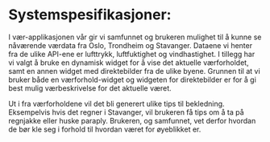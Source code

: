 # Systemspesifikasjoner: # 
I vær-applikasjonen vår gir vi samfunnet og brukeren mulighet til å kunne se nåværende værdata fra Oslo, Trondheim og Stavanger. Dataene vi henter fra de ulike API-ene er lufttrykk, luftfuktighet og vindhastighet. I tillegg har vi valgt å bruke en dynamisk widget for å vise det aktuelle værforholdet, samt en annen widget med direktebilder fra de ulike byene. Grunnen til at vi bruker både en værforhold-widget og widgeten for direktebilder er for å gi best mulig værbeskrivelse for det aktuelle været.

Ut i fra værforholdene vil det bli generert ulike tips til bekledning. Eksempelvis hvis det regner i Stavanger, vil brukeren få tips om å ta på regnjakke eller huske paraply. Brukeren, og samfunnet, vet derfor hvordan de bør kle seg i forhold til hvordan været for øyeblikket er. 
